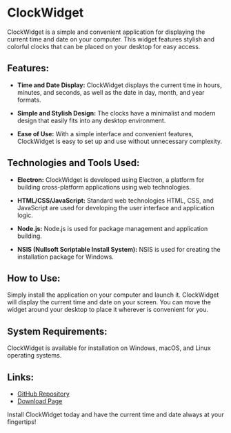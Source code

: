 # ClockWidget

ClockWidget is a simple and convenient application for displaying the current time and date on your computer. This widget features stylish and colorful clocks that can be placed on your desktop for easy access.

## Features:

- **Time and Date Display:** ClockWidget displays the current time in hours, minutes, and seconds, as well as the date in day, month, and year formats.

- **Simple and Stylish Design:** The clocks have a minimalist and modern design that easily fits into any desktop environment.

- **Ease of Use:** With a simple interface and convenient features, ClockWidget is easy to set up and use without unnecessary complexity.

## Technologies and Tools Used:

- **Electron:** ClockWidget is developed using Electron, a platform for building cross-platform applications using web technologies.

- **HTML/CSS/JavaScript:** Standard web technologies HTML, CSS, and JavaScript are used for developing the user interface and application logic.

- **Node.js:** Node.js is used for package management and application building.

- **NSIS (Nullsoft Scriptable Install System):** NSIS is used for creating the installation package for Windows.

## How to Use:

Simply install the application on your computer and launch it. ClockWidget will display the current time and date on your screen. You can move the widget around your desktop to place it wherever is convenient for you.

## System Requirements:

ClockWidget is available for installation on Windows, macOS, and Linux operating systems.

## Links:

- [GitHub Repository](link_to_repository)
- [Download Page](link_to_download_page)

Install ClockWidget today and have the current time and date always at your fingertips!
